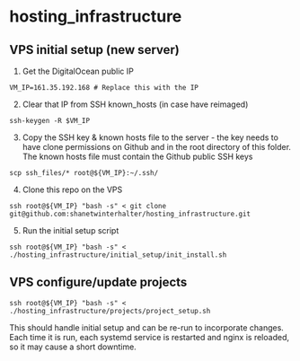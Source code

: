 # hosting_infrastructure

## VPS initial setup (new server)

1. Get the DigitalOcean public IP
```
VM_IP=161.35.192.168 # Replace this with the IP
```
2. Clear that IP from SSH known_hosts (in case have reimaged)
```
ssh-keygen -R $VM_IP
```
3. Copy the SSH key & known hosts file to the server - the key needs to have clone permissions on Github and in the root directory of this folder. The known hosts file must contain the Github public SSH keys
```
scp ssh_files/* root@${VM_IP}:~/.ssh/
```
4. Clone this repo on the VPS
```
ssh root@${VM_IP} "bash -s" < git clone git@github.com:shanetwinterhalter/hosting_infrastructure.git
```
5. Run the initial setup script
```
ssh root@${VM_IP} "bash -s" < ./hosting_infrastructure/initial_setup/init_install.sh
```

## VPS configure/update projects

```
ssh root@${VM_IP} "bash -s" < ./hosting_infrastructure/projects/project_setup.sh
```

This should handle initial setup and can be re-run to incorporate changes. Each time it is run, each systemd service is restarted and nginx is reloaded, so it may cause a short downtime.
